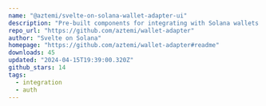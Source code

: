 ```yaml
---
name: "@aztemi/svelte-on-solana-wallet-adapter-ui"
description: "Pre-built components for integrating with Solana wallets using Svelte"
repo_url: "https://github.com/aztemi/wallet-adapter"
author: "Svelte on Solana"
homepage: "https://github.com/aztemi/wallet-adapter#readme"
downloads: 45
updated: "2024-04-15T19:39:00.320Z"
github_stars: 14
tags: 
  - integration
  - auth
---
```

